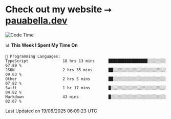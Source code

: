 # Check out my website ⭢ [pauabella.dev](https://pauabella.dev)

<!--START_SECTION:waka-->
![Code Time](http://img.shields.io/badge/Code%20Time-4%2C549%20hrs%205%20mins-blue)

📊 **This Week I Spent My Time On** 

```text
💬 Programming Languages: 
TypeScript               18 hrs 13 mins      █████████████████░░░░░░░░   67.89 % 
JSON                     2 hrs 35 mins       ██░░░░░░░░░░░░░░░░░░░░░░░   09.63 % 
Other                    2 hrs 5 mins        ██░░░░░░░░░░░░░░░░░░░░░░░   07.82 % 
Swift                    1 hr 17 mins        █░░░░░░░░░░░░░░░░░░░░░░░░   04.82 % 
Markdown                 43 mins             █░░░░░░░░░░░░░░░░░░░░░░░░   02.67 % 
```


 Last Updated on 19/06/2025 06:09:23 UTC
<!--END_SECTION:waka-->
